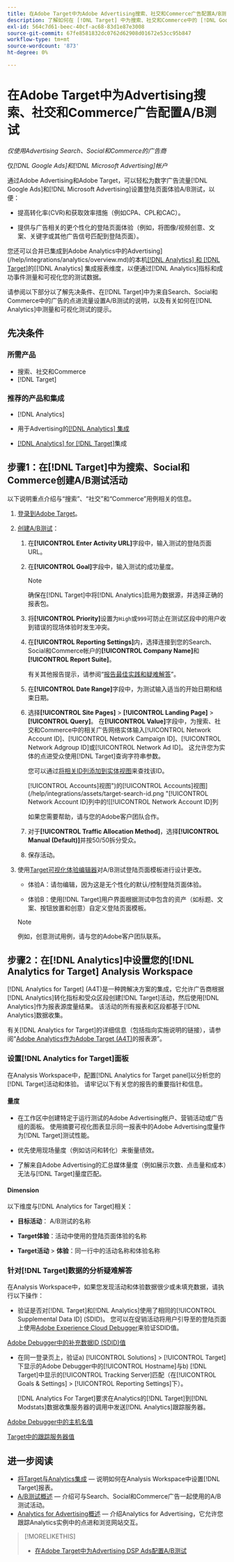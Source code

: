 ```yaml
---
title: 在Adobe Target中为Adobe Advertising搜索、社交和Commerce广告配置A/B测试
description: 了解如何在 [!DNL Target] 中为搜索、社交和Commerce中的 [!DNL Google Ads] 和 [!DNL Microsoft Advertising] 广告设置A/B测试。
exl-id: 564c7d61-beec-40cf-ac68-83d1e87e3008
source-git-commit: 67fe8581832dc0762d62908d01672e53cc95b847
workflow-type: tm+mt
source-wordcount: '873'
ht-degree: 0%

---
```


# 在Adobe Target中为Advertising搜索、社交和Commerce广告配置A/B测试

*仅使用Advertising Search、Social和Commerce的广告商*

仅&#x200B;*[!DNL Google Ads]和[!DNL Microsoft Advertising]帐户*

通过Adobe Advertising和Adobe Target，可以轻松为数字广告流量[!DNL Google Ads]和[!DNL Microsoft Advertising]设置登陆页面体验A/B测试，以便：

* 提高转化率(CVR)和获取效率措施（例如CPA、CPL和CAC）。

* 提供与广告相关的更个性化的登陆页面体验（例如，将图像/视频创意、文案、关键字或其他广告信号匹配到登陆页面）。

您还可以合并已集成到Adobe Analytics中的Advertising](/help/integrations/analytics/overview.md)的本机[[!DNL Analytics] 和 [!DNL Target]](https://experienceleague.adobe.com/docs/target/using/integrate/a4t/a4t.html)的[[!DNL Analytics] 集成报表维度，以便通过[!DNL Analytics]指标和成功事件测量和可视化您的测试数据。

请参阅以下部分以了解先决条件、在[!DNL Target]中为来自Search、Social和Commerce中的广告的点进流量设置A/B测试的说明，以及有关如何在[!DNL Analytics]中测量和可视化测试的提示。

## 先决条件

### 所需产品

* 搜索、社交和Commerce
* [!DNL Target]

### 推荐的产品和集成

* [!DNL Analytics]

* 用于Advertising的[[!DNL Analytics] 集成](/help/integrations/analytics/overview.md)<!-- necessary for testing view-throughs, which most advertisers want to do -->

* [[!DNL Analytics] for [!DNL Target]](https://experienceleague.adobe.com/docs/target/using/integrate/a4t/a4t.html)集成

## 步骤1：在[!DNL Target]中为搜索、Social和Commerce创建A/B测试活动

以下说明重点介绍与“搜索”、“社交”和“Commerce”用例相关的信息。

1. [登录到Adobe Target](https://experienceleague.adobe.com/docs/target/using/introduction/target-access-from-mac.html)。

1. [创建A/B测试](https://experienceleague.adobe.com/docs/target/using/activities/abtest/create/test-create-ab.html)：

   1. 在&#x200B;**[!UICONTROL Enter Activity URL]**&#x200B;字段中，输入测试的登陆页面URL。

   1. 在&#x200B;**[!UICONTROL Goal]**&#x200B;字段中，输入测试的成功量度。

      >[!NOTE]
      >
      >确保在[!DNL Target]中将[!DNL Analytics]启用为数据源，并选择正确的报表包。

   1. 将&#x200B;**[!UICONTROL Priority]**&#x200B;设置为`High`或`999`可防止在测试区段中的用户收到错误的现场体验时发生冲突。


   1. 在&#x200B;**[!UICONTROL Reporting Settings]**&#x200B;内，选择连接到您的Search、Social和Commerce帐户的&#x200B;**[!UICONTROL Company Name]**&#x200B;和&#x200B;**[!UICONTROL Report Suite]**。

      有关其他报告提示，请参阅“[报告最佳实践和疑难解答](https://experienceleague.adobe.com/docs/analytics/analyze/reports-analytics/report-troubleshooting.html)”。

   1. 在&#x200B;**[!UICONTROL Date Range]**&#x200B;字段中，为测试输入适当的开始日期和结束日期。

   1. 选择&#x200B;**[!UICONTROL Site Pages]** > **[!UICONTROL Landing Page]** > **[!UICONTROL Query]**。 在&#x200B;**[!UICONTROL Value]**&#x200B;字段中，为搜索、社交和Commerce中的相关广告网络实体输入[!UICONTROL Network Account ID]、[!UICONTROL Network Campaign ID]、[!UICONTROL Network Adgroup ID]或[!UICONTROL Network Ad ID]。 这允许您为实体的点进受众使用[!DNL Target]查询字符串参数。

      您可以通过[将相关ID列添加到实体视图](/help/search-social-commerce/common-tasks/data-views/custom-default-views-manage.md)来查找该ID。

      [!UICONTROL Accounts]视图")的[!UICONTROL Accounts]视图](/help/integrations/assets/target-search-id.png "[!UICONTROL Network Account ID]列中的![[!UICONTROL Network Account ID]列

      如果您需要帮助，请与您的Adobe客户团队合作。

   1. 对于&#x200B;**[!UICONTROL Traffic Allocation Method]**，选择&#x200B;**[!UICONTROL Manual (Default)]**&#x200B;并按50/50拆分受众。

   1. 保存活动。

1. 使用[Target可视化体验编辑器](https://experienceleague.adobe.com/docs/target/using/activities/abtest/create/test-create-ab.html)对A/B测试登陆页面模板进行设计更改。

   * 体验A：请勿编辑，因为这是无个性化的默认/控制登陆页面体验。

   * 体验B：使用[!DNL Target]用户界面根据测试中包含的资产（如标题、文案、按钮放置和创意）自定义登陆页面模板。

   >[!NOTE]
   >
   >例如，创意测试用例，请与您的Adobe客户团队联系。

## 步骤2：在[!DNL Analytics]中设置您的[!DNL Analytics for Target] Analysis Workspace

[!DNL Analytics for Target] (A4T)是一种跨解决方案的集成，它允许广告商根据[!DNL Analytics]转化指标和受众区段创建[!DNL Target]活动，然后使用[!DNL Analytics]作为报表源度量结果。 该活动的所有报表和区段都基于[!DNL Analytics]数据收集。

有关[!DNL Analytics for Target]的详细信息（包括指向实施说明的链接），请参阅“[Adobe Analytics作为Adobe Target (A4T)](https://experienceleague.adobe.com/docs/target/using/integrate/a4t/a4t.html)的报表源”。

### 设置[!DNL Analytics for Target]面板

在Analysis Workspace中，配置[!DNL Analytics for Target panel]以分析您的[!DNL Target]活动和体验。 请牢记以下有关您的报告的重要指针和信息。

#### 量度

* 在工作区中创建特定于运行测试的Adobe Advertising帐户、营销活动或广告组<!-- only applicable entities? -->的面板。 使用摘要可视化图表显示同一报表中的Adobe Advertising度量作为[!DNL Target]测试性能。

* 优先使用现场量度（例如访问和转化）来衡量绩效。

* 了解来自Adobe Advertising的汇总媒体量度（例如展示次数、点击量和成本）无法与[!DNL Target]量度匹配。

#### Dimension

以下维度与[!DNL Analytics for Target]相关：

* **目标活动**： A/B测试的名称

* **Target体验**：活动中使用的登陆页面体验的名称

* **Target活动** > **体验**：同一行中的活动名称和体验名称

### 针对[!DNL Target]数据的分析疑难解答

在Analysis Workspace中，如果您发现活动和体验数据很少或未填充数据，请执行以下操作：

* 验证是否对[!DNL Target]和[!DNL Analytics]使用了相同的[!UICONTROL Supplemental Data ID] (SDID)。 您可以在促销活动将用户引导至的登陆页面上使用[Adobe Experience Cloud Debugger](https://experienceleague.adobe.com/docs/target-learn/tutorials/troubleshooting/troubleshoot-with-the-experience-cloud-debugger.html)来验证SDID值。

[Adobe Debugger中的补充数据ID (SDID)值](/help/integrations/assets/target-troubleshooting-sdid.png)

* 在同一登录页上，验证a) [!UICONTROL Solutions] > [!UICONTROL Target]下显示的Adobe Debugger中的[!UICONTROL Hostname]与b) [!DNL Target]中显示的[!UICONTROL Tracking Server]匹配（在[!UICONTROL Goals & Settings] > [!UICONTROL Reporting Settings]下）。

  [!DNL Analytics For Target]要求在Analytics的[!DNL Target]到[!DNL Modstats]数据收集服务器的调用中发送[!DNL Analytics]跟踪服务器。<!-- just "to Analytics?"-->

[Adobe Debugger中的主机名值](/help/integrations/assets/target-troubleshooting-hostname.png)

[Target中的跟踪服务器值](/help/integrations/assets/target-troubleshooting-tracking-server.png)

## 进一步阅读

* [将Target与Analytics集成](https://experienceleague.adobe.com/docs/target-learn/tutorials/integrations/3.2-target-analytics.html) — 说明如何在Analysis Workspace中设置[!DNL Target]报表。
* [A/B测试概述](https://experienceleague.adobe.com/docs/target/using/activities/abtest/test-ab.html) — 介绍可与Search、Social和Commerce广告一起使用的A/B测试活动。
* [Analytics for Advertising概述](/help/integrations/analytics/overview.md) — 介绍Analytics for Advertising，它允许您跟踪Analytics实例中的点进和浏览网站交互。

>[!MORELIKETHIS]
>
>* [在Adobe Target中为Advertising DSP Ads配置A/B测试](ab-tests-dsp.md)
